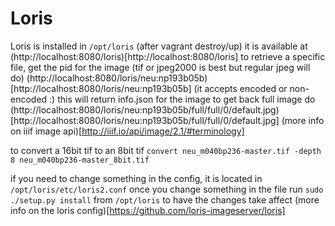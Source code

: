 # Loris

Loris is installed in `/opt/loris` (after vagrant destroy/up)
it is available at (http://localhost:8080/loris)[http://localhost:8080/loris]
to retrieve a specific file, get the pid for the image (tif or jpeg2000 is best but regular jpeg will do)
(http://localhost:8080/loris/neu:np193b05b)[http://localhost:8080/loris/neu:np193b05b] (it accepts encoded or non-encoded :)
this will return info.json for the image
to get back full image do (http://localhost:8080/loris/neu:np193b05b/full/full/0/default.jpg)[http://localhost:8080/loris/neu:np193b05b/full/full/0/default.jpg]
(more info on iiif image api)[http://iiif.io/api/image/2.1/#terminology]


to convert a 16bit tif to an 8bit tif
`convert neu_m040bp236-master.tif -depth 8 neu_m040bp236-master_8bit.tif`

if you need to change something in the config, it is located in `/opt/loris/etc/loris2.conf`
once you change something in the file run `sudo ./setup.py install` from `/opt/loris` to have the changes take affect
(more info on the loris config)[https://github.com/loris-imageserver/loris]
